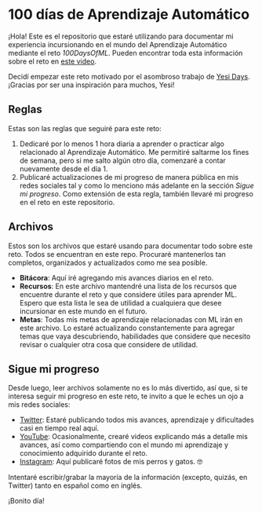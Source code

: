 # 100 días de Aprendizaje Automático

¡Hola! Este es el repositorio que estaré utilizando para documentar mi experiencia incursionando en el mundo del Aprendizaje Automático mediante el reto _100DaysOfML_. Pueden encontrar toda esta información sobre el reto en [este video](https://youtu.be/vvkWJLP1iPc).

Decidí empezar este reto motivado por el asombroso trabajo de [Yesi Days](https://github.com/yesidays). ¡Gracias por ser una inspiración para muchos, Yesi!

## Reglas

Estas son las reglas que seguiré para este reto:

1. Dedicaré por lo menos 1 hora diaria a aprender o practicar algo relacionado al Aprendizaje Automático. Me permitiré saltarme los fines de semana, pero si me salto algún otro día, comenzaré a contar nuevamente desde el día 1.
2. Publicaré actualizaciones de mi progreso de manera pública en mis redes sociales tal y como lo menciono más adelante en la sección _Sigue mi progreso_. Como extensión de esta regla, también llevaré mi progreso en el reto en este repositorio.

## Archivos

Estos son los archivos que estaré usando para documentar todo sobre este reto. Todos se encuentran en este repo. Procuraré mantenerlos tan completos, organizados y actualizados como me sea posible.

- **Bitácora**: Aquí iré agregando mis avances diarios en el reto.
- **Recursos**: En este archivo mantendré una lista de los recursos que encuentre durante el reto y que considere útiles para aprender ML. Espero que esta lista le sea de utilidad a cualquiera que desee incursionar en este mundo en el futuro.
- **Metas**: Todas mis metas de aprendizaje relacionadas con ML irán en este archivo. Lo estaré actualizando constantemente para agregar temas que vaya descubriendo, habilidades que considere que necesito revisar o cualquier otra cosa que considere de utilidad.

## Sigue mi progreso

Desde luego, leer archivos solamente no es lo más divertido, así que, si te interesa seguir mi progreso en este reto, te invito a que le eches un ojo a mis redes sociales:

- [Twitter](https://twitter.com/R1c4rd0_5): Estaré publicando todos mis avances, aprendizaje y dificultades casi en tiempo real aquí.
- [YouTube](https://www.youtube.com/channel/UCBP1RjBIOOGAiHrAhdoPqLQ): Ocasionalmente, crearé videos explicando más a detalle mis avances, así como compartiendo con el mundo mi aprendizaje y conocimiento adquirido durante el reto.
- [Instagram](https://www.instagram.com/r1c4rd0_5): Aquí publicaré fotos de mis perros y gatos. 🤓

Intentaré escribir/grabar la mayoría de la información (excepto, quizás, en Twitter) tanto en español como en inglés.

¡Bonito día!
